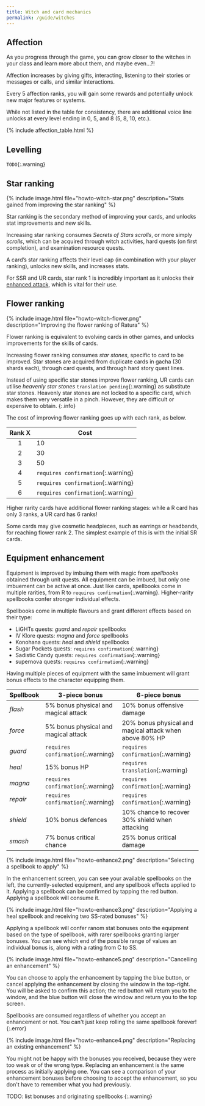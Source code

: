 ```yaml
---
title: Witch and card mechanics
permalink: /guide/witches
---
```


## Affection

As you progress through the game, you can grow closer to the witches in your
class and learn more about them, and maybe even...?!

Affection increases by giving gifts, interacting, listening to their stories or
messages or calls, and similar interactions.

Every 5 affection ranks, you will gain some rewards and potentially unlock new
major features or systems.

While not listed in the table for consistency, there are additional voice line
unlocks at every level ending in 0, 5, and 8 (5, 8, 10, etc.).

{% include affection_table.html %}

## Levelling

`TODO`{:.warning}

## Star ranking

{% include image.html file="howto-witch-star.png" description="Stats gained from
improving the star ranking" %}

Star ranking is the secondary method of improving your cards, and unlocks stat
improvements and new skills.

Increasing star ranking consumes *Secrets of Stars scrolls*, or more simply
*scrolls*, which can be acquired through witch activities, hard quests (on first
completion), and examination resource quests.

A card’s star ranking affects their level cap (in combination with your player
ranking), unlocks new skills, and increases stats.

For SSR and UR cards, star rank 1 is incredibly important as it unlocks their
[enhanced attack](battle#making-attacks), which is vital for their use.

## Flower ranking

{% include image.html file="howto-witch-flower.png" description="Improving the
flower ranking of Ratura" %}

Flower ranking is equivalent to evolving cards in other games, and unlocks
improvements for the skills of cards.

Increasing flower ranking consumes *star stones*, specific to card to be
improved. Star stones are acquired from duplicate cards in gacha (30 shards
each), through card quests, and through hard story quest lines.

Instead of using specific star stones improve flower ranking, UR cards can
utilise *heavenly star stones* `translation pending`{:.warning} as substitute
star stones. Heavenly star stones are not locked to a specific card, which makes
them very versatile in a pinch. However, they are difficult or expensive to
obtain.
{:.info}

The cost of improving flower ranking goes up with each rank, as below.

| Rank X | Cost                               |
|:------:|------------------------------------|
| 1      | 10                                 |
| 2      | 30                                 |
| 3      | 50                                 |
| 4      | `requires confirmation`{:.warning} |
| 5      | `requires confirmation`{:.warning} |
| 6      | `requires confirmation`{:.warning} |

Higher rarity cards have additional flower ranking stages: while a R card has
only 3 ranks, a UR card has 6 ranks!

Some cards may give cosmetic headpieces, such as earrings or headbands, for
reaching flower rank 2. The simplest example of this is with the initial SR
cards.

## Equipment enhancement

Equipment is improved by imbuing them with magic from *spellbooks* obtained through unit quests. All equipment can be imbued, but only one imbuement can be active at once. Just like cards, spellbooks come in multiple rarities, from R to `requires confirmation`{:.warning}. Higher-rarity spellbooks confer stronger individual effects.

Spellbooks come in multiple flavours and grant different effects based on their type:

- LiGHTs quests: *guard* and *repair* spellbooks
- IV Klore quests: *magna* and *force* spellbooks
- Konohana quests: *heal* and *shield* spellbooks
- Sugar Pockets quests: `requires confirmation`{:.warning}
- Sadistic Candy quests: `requires confirmation`{:.warning}
- supernova quests: `requires confirmation`{:.warning}

Having multiple pieces of equipment with the same imbuement will grant bonus effects to the character equipping them.

| Spellbook | 3-piece bonus                        | 6-piece bonus                                           |
|-----------|--------------------------------------|---------------------------------------------------------|
| *flash*   | 5% bonus physical and magical attack | 10% bonus offensive damage                              |
| *force*   | 5% bonus physical and magical attack | 20% bonus physical and magical attack when above 80% HP |
| *guard*   | `requires confirmation`{:.warning}   | `requires confirmation`{:.warning}                      |
| *heal*    | 15% bonus HP                         | `requires translation`{:.warning}                       |
| *magna*   | `requires confirmation`{:.warning}   | `requires confirmation`{:.warning}                      |
| *repair*  | `requires confirmation`{:.warning}   | `requires confirmation`{:.warning}                      |
| *shield*  | 10% bonus defences                   | 10% chance to recover 30% shield when attacking         |
| *smash*   | 7% bonus critical chance             | 25% bonus critical damage                               |

{% include image.html file="howto-enhance2.png" description="Selecting a spellbook to apply" %}

In the enhancement screen, you can see your available spellbooks on the left, the currently-selected equipment, and any spellbook effects applied to it. Applying a spellbook can be confirmed by tapping the red button. Applying a spellbook will consume it.

{% include image.html file="howto-enhance3.png" description="Applying a heal spellbook and receiving two SS-rated bonuses" %}

Applying a spellbook will confer ranom stat bonuses onto the equipment based on the type of spellbook, with rarer spellbooks granting larger bonuses. You can see which end of the possible range of values an individual bonus is, along with a rating from C to SS.

{% include image.html file="howto-enhance5.png" description="Cancelling an enhancement" %}

You can choose to apply the enhancement by tapping the blue button, or cancel applying the enhancement by closing the window in the top-right. You will be asked to confirm this action; the red button will return you to the window, and the blue button will close the window and return you to the top screen.

Spellbooks are consumed regardless of whether you accept an enhancement or not. You can't just keep rolling the same spellbook forever!
{:.error}

{% include image.html file="howto-enhance4.png" description="Replacing an existing enhancement" %}

You might not be happy with the bonuses you received, because they were too weak or of the wrong type. Replacing an enhancement is the same process as initially applying one. You can see a comparison of your enhancement bonuses before choosing to accept the enhancement, so you don't have to remember what you had previously.

TODO: list bonuses and originating spellbooks
{:.warning}
